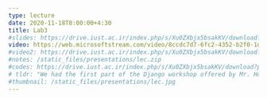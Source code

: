 ```yaml
---
type: lecture
date: 2020-11-18T8:00:00+4:30
title: Lab3
#slides: https://drive.iust.ac.ir/index.php/s/Xu0ZXbjx5bsakKV/download?path=%2FSlides&files=ta4.pdf
video: https://web.microsoftstream.com/video/8ccdc7d7-6fc2-4352-b2f0-1d4f229c6c41
#video2: https://drive.iust.ac.ir/index.php/s/Xu0ZXbjx5bsakKV/download?path=%2FVideos&files=lab3b.mp4
#notes: /static_files/presentations/lec.zip
#codes: https://drive.iust.ac.ir/index.php/s/Xu0ZXbjx5bsakKV/download?path=%2FCode&files=S7.zip
# tldr: "We had the first part of the Django workshop offered by Mr. Hossein Rahimi. He demonstrated a simple app for budget management where we could record budgets as a number and description. See the attached video for more information."
#thumbnail: /static_files/presentations/lec.jpg
---
```

